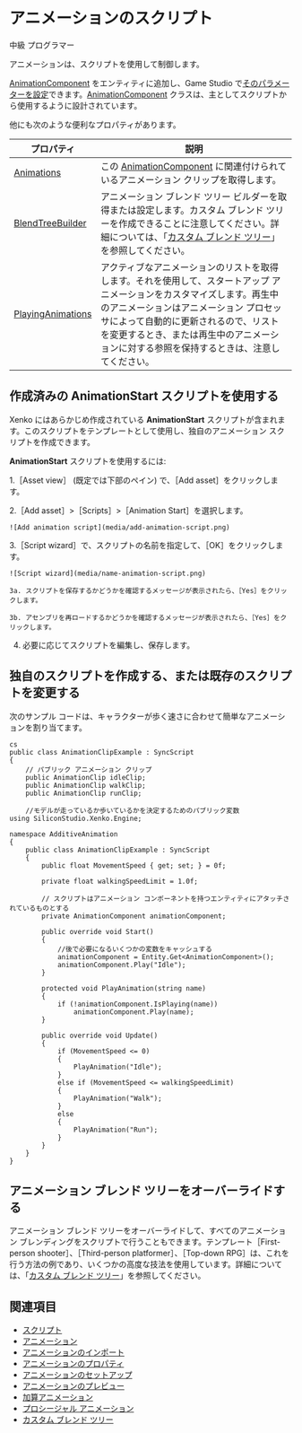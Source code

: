# アニメーションのスクリプト

<span class="label label-doc-level">中級</span>
<span class="label label-doc-audience">プログラマー</span>

アニメーションは、スクリプトを使用して制御します。

[AnimationComponent](xref:SiliconStudio.Xenko.Engine.AnimationComponent) をエンティティに追加し、Game Studio で[そのパラメーターを設定](set-up-animations.md)できます。[AnimationComponent](xref:SiliconStudio.Xenko.Engine.AnimationComponent) クラスは、主としてスクリプトから使用するように設計されています。

他にも次のような便利なプロパティがあります。

| プロパティ | 説明|
| ----- | ---- |
| [Animations](xref:SiliconStudio.Xenko.Engine.AnimationComponent#SiliconStudio_Xenko_Engine_AnimationComponent_Animations) | この [AnimationComponent](xref:SiliconStudio.Xenko.Engine.AnimationComponent) に関連付けられているアニメーション クリップを取得します。 |
| [BlendTreeBuilder](xref:SiliconStudio.Xenko.Engine.AnimationComponent#SiliconStudio_Xenko_Engine_AnimationComponent_BlendTreeBuilder) | アニメーション ブレンド ツリー ビルダーを取得または設定します。カスタム ブレンド ツリーを作成できることに注意してください。詳細については、「[カスタム ブレンド ツリー](custom-blend-trees.md)」を参照してください。 |
| [PlayingAnimations](xref:SiliconStudio.Xenko.Engine.AnimationComponent#SiliconStudio_Xenko_Engine_AnimationComponent_PlayingAnimations) | アクティブなアニメーションのリストを取得します。それを使用して、スタートアップ アニメーションをカスタマイズします。再生中のアニメーションはアニメーション プロセッサによって自動的に更新されるので、リストを変更するとき、または再生中のアニメーションに対する参照を保持するときは、注意してください。 |

## 作成済みの **AnimationStart** スクリプトを使用する

Xenko にはあらかじめ作成されている **AnimationStart** スクリプトが含まれます。このスクリプトをテンプレートとして使用し、独自のアニメーション スクリプトを作成できます。

**AnimationStart** スクリプトを使用するには:

1.［Asset view］ (既定では下部のペイン) で、［Add asset］をクリックします。

2.［Add asset］>［Scripts］>［Animation Start］を選択します。

    ![Add animation script](media/add-animation-script.png)

3.［Script wizard］で、スクリプトの名前を指定して、［OK］をクリックします。

    ![Script wizard](media/name-animation-script.png)

    3a. スクリプトを保存するかどうかを確認するメッセージが表示されたら、［Yes］をクリックします。

    3b. アセンブリを再ロードするかどうかを確認するメッセージが表示されたら、［Yes］をクリックします。

4. 必要に応じてスクリプトを編集し、保存します。

## 独自のスクリプトを作成する、または既存のスクリプトを変更する

次のサンプル コードは、キャラクターが歩く速さに合わせて簡単なアニメーションを割り当てます。

```
cs
public class AnimationClipExample : SyncScript
{
    // パブリック アニメーション クリップ
    public AnimationClip idleClip;
    public AnimationClip walkClip;
    public AnimationClip runClip;

    //モデルが走っているか歩いているかを決定するためのパブリック変数
using SiliconStudio.Xenko.Engine;

namespace AdditiveAnimation
{
    public class AnimationClipExample : SyncScript
    {
        public float MovementSpeed { get; set; } = 0f;

        private float walkingSpeedLimit = 1.0f;

        // スクリプトはアニメーション コンポーネントを持つエンティティにアタッチされているものとする
        private AnimationComponent animationComponent;

        public override void Start()
        {
            //後で必要になるいくつかの変数をキャッシュする
            animationComponent = Entity.Get<AnimationComponent>();
            animationComponent.Play("Idle");
        }

        protected void PlayAnimation(string name)
        {
            if (!animationComponent.IsPlaying(name))
                animationComponent.Play(name);
        }

        public override void Update()
        {
            if (MovementSpeed <= 0)
            {
                PlayAnimation("Idle");
            }
            else if (MovementSpeed <= walkingSpeedLimit)
            {
                PlayAnimation("Walk");
            }
            else
            {
                PlayAnimation("Run");
            }
        }
    }
}
```

## アニメーション ブレンド ツリーをオーバーライドする

アニメーション ブレンド ツリーをオーバーライドして、すべてのアニメーション ブレンディングをスクリプトで行うこともできます。テンプレート［First-person shooter］、［Third-person platformer］、［Top-down RPG］は、これを行う方法の例であり、いくつかの高度な技法を使用しています。詳細については、「[カスタム ブレンド ツリー](custom-blend-trees.md)」を参照してください。

## 関連項目

* [スクリプト](../scripts/index.md)
* [アニメーション](index.md)
* [アニメーションのインポート](import-animations.md)
* [アニメーションのプロパティ](animation-properties.md)
* [アニメーションのセットアップ](set-up-animations.md)
* [アニメーションのプレビュー](preview-animations.md)
* [加算アニメーション](additive-animation.md)
* [プロシージャル アニメーション](procedural-animation.md)
* [カスタム ブレンド ツリー](custom-blend-trees.md)
